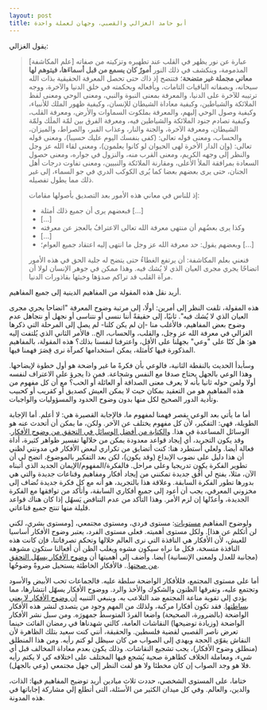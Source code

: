 ```yaml
---
layout: post
title: أبو حامد الغزالي والقصبي، وجهان لعملة واحدة
---
```


يقول الغزالي:

> [علم المكاشفة] عبارة عن نور يظهر في القلب عند تطهيره وتزكيته من صفاته المذمومة، وينكشف في ذلك النور **أمورٌ كان يسمع من قبل أسماءَها، فيتوهم لها معاني مجملة غير متضحة**؛ فتتضح إذ ذاك حتى تحصل المعرفة الحقيقية بذات الله سبحانه، وبصفاته الباقيات التامات، وبأفعاله وبحكمته في خلق الدنيا والآخرة، ووجه ترتيبه للآخرة على الدنيا، والمعرفة بمعنى النبوة والنبي، ومعنى الوحي ومعنى لفظ الملائكة والشياطين، وكيفية معاداة الشيطان للإنسان، وكيفية ظهور الملك للأنبياء، وكيفية وصول الوحي إليهم، والمعرفة بملكوت السماوات والأرض، ومعرفة القلب، وكيفية تصادم جنود الملائكة والشياطين فيه، ومعرفة الفرق بين لمّة الملَك ولمّة الشيطان، ومعرفة الآخرة، والجنة والنار، وعذاب القبر، والصراط، والميزان، والحساب، ومعنى قوله تعالى: (كفى بنفسك اليوم عليك حسيبا)، ومعنى قوله تعالى: (وإن الدار الأخرة لهى الحيوان لو كانوا يعلمون)، ومعنى لقاء الله عز وجل والنظر إلى وجهه الكريم، ومعنى القرب منه، والنزول في جواره، ومعنى حصول السعادة بمرافقة الملأ الأعلى، ومقارنة الملائكة والنبيين، ومعنى تفاوت درجات أهل الجنان، حتى يرى بعضهم بعضا كما يُرى الكوكب الدري في جو السماء، إلى غير ذلك مما يطول تفصيله.
>
> إذ للناس في معاني هذه الأمور بعد التصديق بأصولها مقامات: 
>
> - فبعضهم يرى أن جميع ذلك أمثلة [...]
> - [...]
> - وكذا يرى بعضُهم أن منتهى معرفة الله تعالى الاعترافُ بالعجز عن معرفته
> - [...]
> - وبعضهم يقول: حد معرفة الله عز وجل ما انتهى إليه اعتقاد جميع العوام؛ [...]
>
> فنعني بعلم المكاشفة: أن يرتفع الغطاءُ حتى يتضح له جلية الحق في هذه الأمور اتضاحًا يجري مجرى العيان الذي لا يُشك فيه. وهذا ممكن في جوهر الإنسان لولا أن مرآة القلب قد تراكم صدؤها وخبثها بقاذورات الدنيا.

أريد نقل هذه المقولة من المفاهيم الدينية إلى جميع المفاهيم.

هذه المقولة، تلفت النظر إلى أمرين: أولًا، إلى مرتبة وضوح المعرفة "اتضاحا يجري مجرى العيان الذي لا يُشك فيه". ثانيًا، إلى حقيقةً أننا ننسى أو نتناسى أو نجهل أو نتجاهل عدم وضوح بعض المفاهيم، فالأغلب منا -إن لم يكن كلنا- لم يصل إلى المرحلة التي ذكرها الغزالي في معرفة الله عز وجل، والقلب، والحساب، الخ.. فالأمر الثاني الذي يُلتفت إليه هو: هل كنّا على "وعي" بجهلنا على الأقل، واعترفنا لنفسنا بذلك؟ هذه المقولة، بالمفاهيم المذكورة فيها كأمثلة، يمكن استخدامها كمرآة نرى قِصَرَ فهمنا فيها.

وسأبدأ الحديث بالنقطة الثانية، فالوعي بأن فكرةً ما غير واضحة هو أول خطوة لإيضاحها. وهذا الوعي بالجهل يحتاج صدقا مع النفس وشجاعة. فمن ذا يجرؤ على الاعتراف لنفسه أولا ولمن حوله ثانيا بأنه لا يعرف معنى الصداقة أو العائلة أو الحب؟ مع أن كل مفهوم من هذه المفاهيم هو من التعقيد بمكان حيث لا يمكن العيش كصديق أو كقريب أو كحبيب وتأدية الدور الصحيح لكل منها بدون وضوح الحدود والمسؤوليات والواجبات. 

أما ما يأتي بعد الوعي بِقصر فهمنا لمفهوم ما، فالإجابة القصيرة هي: لا أعلم. أما الإجابة الطويلة، فهي: التفكير، لأن كل مفهوم يختلف عن الآخر. ولكن، ما يمكن أن أتحدث عنه هو الوسائل المساعدة في هذا. و[الكتابة من أفضل الوسائل في التحقق من وضوح الأفكار](https://althukairm.github.io/2019/12/08/claritycriterion.html). وقد يكون التجريد، أي إيجاد قواعد معدودة يمكن من خلالها تفسير ظواهر كثيرة، أداة فعالة أيضا. ولعلي أستطرد هنا: كنت أتضايق من تكراري لبعض الأفكار في مدونتي لظني أن هذا دليل على نضوب الإبداع (وقد يكون)، لكن بعد التفكير بالموضوع، اتضح لي أن تطوير الفكرة يكون تدريجيا وعلى مراحل. فالفكرة/المفهوم/الإيمان الجديد الذي أتبناه الآن، مثلا، يفتح لي أُفُق جديدة تمكنني من إيجاد أفكار ومفاهيم وقناعات جديدة والتي هي بدورها تطور الفكرة السابقة. وعلاقة هذا بالتجريد، هو أنه مع كل فكرة جديدة تُضاف إلى مخزوني المعرفي، يجب أن أعود إلى جميع أفكاري السابقة، وأتأكد من توافقها مع الفكرة الجديدة، وأعدّلها إن لزم الأمر. وهذا التأكد من عدم التناقض يَسهُل إذا كان هناك قواعد قليلة منها تنتج جميع قناعاتي.

ولوضوح المفاهيم [مستويات](https://althukairm.github.io/2020/01/25/levelsofunderstanding.html): مستوى فردي، ومستوى مجتمعي، [ومستوى بشري، لكني لن أتكلم عن هذا]. ولكل مستوى أهميته. فعلى مستوى الفرد، يعتبر وضوح الأفكار أساسيا للعيش، لأن الأفكار هي النافذة التي نرى العالم خلالها وتحكم تصرفاتنا، فإن كانت هذه النافذة متسخة، فكل ما نراه سيكون مشوه ويغلب الظن أن أفعالنا ستكون مشوهة (مجانبة للعدل ولمعنى الإنسانية) أيضا. وأضف إلى أهميتها أن [وضوح الأفكار يسهّل التحقق من صحتها](https://althukairm.github.io/2020/01/07/arewealoneintheuniverse.html).. فالأفكار الخاطئة يستحيل ضروةً وضوحُها.

أما على مستوى المجتمع، فللأفكار الواضحة سلطة عليه. فالجماعات تحب الأبيض والأسود وتجتمع عليه، وتفرقها الظنون والشكوك والأخذ والرد. ووضوح الأفكار يسهّل انتشارها، مما يؤدي إلى تقوية مناعة المجتمع ضد التلاعب به. وينبغي التنبيه [أن وضوح الأفكار لا يعني بساطتها](https://althukairm.github.io/2020/02/21/nurturingideas.html). فقد تكون أفكارا مركبة، ولذلك من المهم وجود من يتصدى لنشر هذه الأفكار الواضحة (بالضرورة، الصحيحة) واضعا الفردَ المتوسطَ جمهورَه. ومن سبل نشر الأفكار الواضحة (وزيادة توضيحها) النقاشات العامة، كالتي شهدناها في رمضان الفائت حينما تعرض ناصر القصبي لقضية فلسطين. والحقيقة، أنني كنت سعيد بتلك الظاهرة لأن النقاش يقوّي الحجة ويهدي إلى الصواب من كان سيظل لو كتم رأيه. ومن هذا المنطلق (منطلق وضوح الأفكار)، يجب تشجيع النقاشات. وذلك يكون بعدم معاداة المخالف قبل أي شيء، ومعاملة الخلاف كظاهرة صحية يُشجع فيها المختلف على اختلافه كي لا يكتم رأيه فلا هو وجد الصواب إن كان مخطئا ولا هو لفت النظر إلى جهل مجتمعي (وعي بالجهل).

ختاما، على المستوى الشخصي، حددت ثلاث ميادين أريد توضيح المفاهيم فيها: الذات، والدين، والعالم. وفي كل ميدان الكثير من الأسئلة، التى أتطلع إلي مشاركة إجاباتها في هذه المدونة.